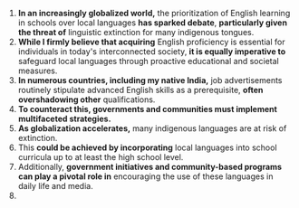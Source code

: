 1. **In an increasingly globalized world,** the prioritization of English learning in schools over local languages **has sparked debate**, **particularly given the threat of** linguistic extinction for many indigenous tongues.
2. **While I firmly believe that acquiring** English proficiency is essential for individuals in today's interconnected society, **it is equally imperative to** safeguard local languages through proactive educational and societal measures.
3. **In numerous countries, including my native India,** job advertisements routinely stipulate advanced English skills as a prerequisite, **often overshadowing other** qualifications.
4. **To counteract this, governments and communities must implement multifaceted strategies.**
5. **As globalization accelerates,** many indigenous languages are at risk of extinction.
6. This **could be achieved by incorporating** local languages into school curricula up to at least the high school level.
7. Additionally, **government initiatives and community-based programs can play a pivotal role in** encouraging the use of these languages in daily life and media.
8. 
